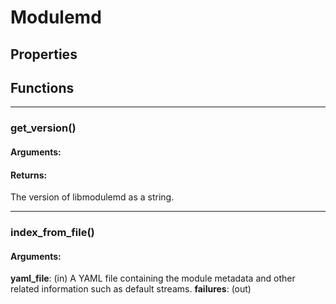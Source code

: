 # Modulemd
## Properties
## Functions

---
### get_version()
#### Arguments:
#### Returns:
The version of libmodulemd as a string.

---
### index_from_file()
#### Arguments:
__yaml_file__: (in) A YAML file containing the module metadata and other related information such as default streams.
__failures__: (out) 
